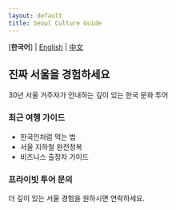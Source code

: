 ```yaml
---
layout: default
title: Seoul Culture Guide
---
```


[**한국어**] | [English](/en/) | [中文](/cn/)

## 진짜 서울을 경험하세요

30년 서울 거주자가 안내하는 깊이 있는 한국 문화 투어

### 최근 여행 가이드
- 한국인처럼 먹는 법
- 서울 지하철 완전정복
- 비즈니스 출장자 가이드

### 프라이빗 투어 문의
더 깊이 있는 서울 경험을 원하시면 연락하세요.
